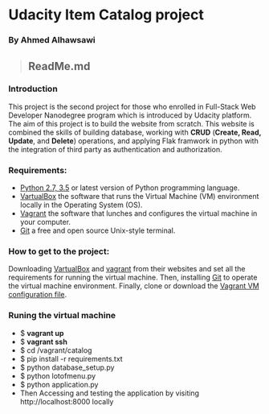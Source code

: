 
# Udacity Item Catalog project
### By Ahmed Alhawsawi
>## ReadMe.md 

### Introduction
This project is the second project for those who enrolled in Full-Stack Web Developer Nanodegree program which is introduced by Udacity platform. The aim of this project is to build the website from scratch. This website is combined the skills of building database, working with **CRUD** (**Create, Read, Update**, and **Delete**) operations, and applying Flak framwork in python with the integration of third party as authentication and authorization. 

### Requirements:  
- [Python 2.7, 3.5](https://www.python.org/) or latest version of Python programming language.
- [VartualBox](https://www.virtualbox.org/) the software that runs the Virtual Machine (VM) environment locally in the Operating System (OS).
- [Vagrant](https://www.vagrantup.com/) the software that lunches and configures the virtual machine in your computer.
- [Git](https://www.git-scm.com/) a free and open source Unix-style terminal. 

### How to get to the project: 
Downloading [VartualBox](https://www.virtualbox.org/) and [vagrant](https://www.vagrantup.com/) from their websites and set all the requirements for running the virtual machine. Then, installing [Git](https://www.git-scm.com/) to operate the virtual machine environment. Finally, clone or download the [Vagrant VM configuration file](https://github.com/udacity/fullstack-nanodegree-vm).

### Runing the virtual machine
- $ **vagrant up**
- $ **vagrant ssh**
- $ cd  /vagrant/catalog 
- $ pip  install  -r  requirements.txt 
- $ python database_setup.py
- $ python lotofmenu.py
- $ python application.py
- Then Accessing and testing the application by visiting http://localhost:8000 locally
